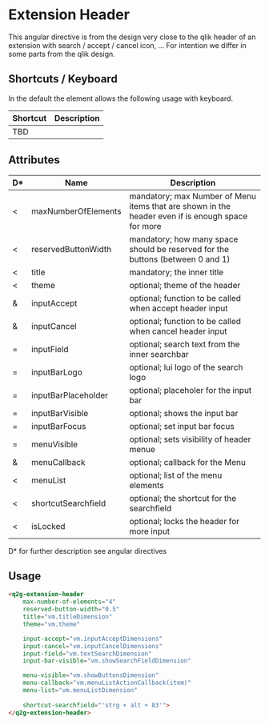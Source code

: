# Extension Header

This angular directive is from the design very close to the qlik header of an extension
with search / accept / cancel icon, ...
For intention we differ in some parts from the qlik design.

## Shortcuts / Keyboard

In the default the element allows the following usage with keyboard.

Shortcut        |  Description
----------------|--------------------------------------------
TBD             | 

## Attributes

D* | Name            |  Description
---|-----------------|--------------------------------------------
 < | maxNumberOfElements    | mandatory; max Number of Menu items that are shown in the header even if is enough space for more
 < | reservedButtonWidth    | mandatory; how many space should be reserved for the buttons (between 0 and 1)
 < | title           | mandatory; the inner title
 < | theme           | optional; theme of the header
 & | inputAccept    | optional; function to be called when accept header input
 & | inputCancel    | optional; function to be called when cancel header input
 = | inputField     | optional; search text from the inner searchbar
 = | inputBarLogo   | optional; lui logo of the search logo
 = | inputBarPlaceholder    | optional; placeholer for the input bar
 = | inputBarVisible    | optional; shows the input bar
 = | inputBarFocus  | optional; set input bar focus
 = | menuVisible | optional; sets visibility of header menue
 & | menuCallback | optional; callback for the Menu
 < | menuList | optional; list of the menu elements
 < | shortcutSearchfield | optional; the shortcut for the searchfield
 < | isLocked | optional; locks the header for more input

D* for further description see angular directives

## Usage

```html
<q2g-extension-header 
    max-number-of-elements="4"
    reserved-button-width="0.5"
    title="vm.titleDimension"
    theme="vm.theme"

    input-accept="vm.inputAcceptDimensions"
    input-cancel="vm.inputCancelDimensions"
    input-field="vm.textSearchDimension"
    input-bar-visible="vm.showSearchFieldDimension"

    menu-visible="vm.showButtonsDimension"
    menu-callback="vm.menuListActionCallback(item)"
    menu-list="vm.menuListDimension"
    
    shortcut-searchfield="'strg + alt + 83'">
</q2g-extension-header>
```